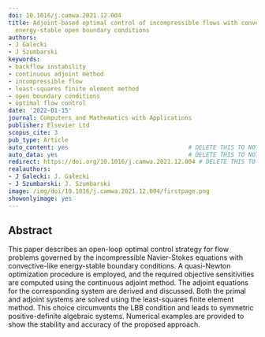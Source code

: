 ```yaml
---
doi: 10.1016/j.camwa.2021.12.004
title: Adjoint-based optimal control of incompressible flows with convective-like
  energy-stable open boundary conditions
authors:
- J Galecki
- J Szumbarski
keywords:
- backflow instability
- continuous adjoint method
- incompressible flow
- least-squares finite element method
- open boundary conditions
- optimal flow control
date: '2022-01-15'
journal: Computers and Mathematics with Applications
publisher: Elsevier Ltd
scopus_cite: 3
pub_type: Article
auto_content: yes                                  # DELETE THIS TO NOT AUTO GENERATE CONTENT
auto_data: yes                                     # DELETE THIS TO NOT AUTO GENERATE METADATA
redirect: https://doi.org/10.1016/j.camwa.2021.12.004 # DELETE THIS TO NOT REDIRECT
realauthors:
- J Galecki: J. Gałecki
- J Szumbarski: J. Szumbarski
image: /img/doi/10.1016/j.camwa.2021.12.004/firstpage.png
showonlyimage: yes
---
```



## Abstract
This paper describes an open-loop optimal control strategy for flow problems governed by the incompressible Navier-Stokes equations with convective-like energy-stable boundary conditions. A quasi-Newton optimization procedure is employed, and the required objective sensitivities are computed using the continuous adjoint method. The adjoint equations for the corresponding system are derived and discussed. Both the primal and adjoint systems are solved using the least-squares finite element method. This choice circumvents the LBB condition and leads to symmetric positive-definite algebraic systems. Numerical examples are provided to show the stability and accuracy of the proposed approach.
